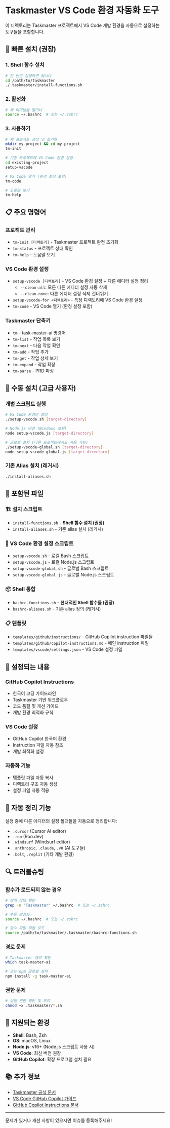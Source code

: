 # Taskmaster VS Code 환경 자동화 도구

이 디렉토리는 Taskmaster 프로젝트에서 VS Code 개발 환경을 자동으로 설정하는 도구들을 포함합니다.

## 🚀 빠른 설치 (권장)

### 1. Shell 함수 설치
```bash
# 한 번만 실행하면 됩니다
cd /path/to/taskmaster
./.taskmaster/install-functions.sh
```

### 2. 활성화
```bash
# 새 터미널을 열거나
source ~/.bashrc  # 또는 ~/.zshrc
```

### 3. 사용하기
```bash
# 새 프로젝트 생성 및 초기화
mkdir my-project && cd my-project
tm-init

# 기존 프로젝트에 VS Code 환경 설정
cd existing-project
setup-vscode

# VS Code 열기 (환경 설정 포함)
tm-code

# 도움말 보기
tm-help
```

## 📋 주요 명령어

### 프로젝트 관리
- `tm-init [디렉토리]` - Taskmaster 프로젝트 완전 초기화
- `tm-status` - 프로젝트 상태 확인
- `tm-help` - 도움말 보기

### VS Code 환경 설정
- `setup-vscode [디렉토리]` - VS Code 환경 설정 + 다른 에디터 설정 정리
  - `--clean-all`: 모든 다른 에디터 설정 자동 삭제
  - `--clean-none`: 다른 에디터 설정 삭제 건너뛰기
- `setup-vscode-for <디렉토리>` - 특정 디렉토리에 VS Code 환경 설정
- `tm-code` - VS Code 열기 (환경 설정 포함)

### Taskmaster 단축키
- `tm` - task-master-ai 명령어
- `tm-list` - 작업 목록 보기
- `tm-next` - 다음 작업 확인
- `tm-add` - 작업 추가
- `tm-get` - 작업 상세 보기
- `tm-expand` - 작업 확장
- `tm-parse` - PRD 파싱

## 🔧 수동 설치 (고급 사용자)

### 개별 스크립트 실행
```bash
# VS Code 환경만 설정
./setup-vscode.sh [target-directory]

# Node.js 버전 (Windows 호환)
node setup-vscode.js [target-directory]

# 글로벌 설치 (다른 프로젝트에서도 사용 가능)
./setup-vscode-global.sh [target-directory]
node setup-vscode-global.js [target-directory]
```

### 기존 Alias 설치 (레거시)
```bash
./install-aliases.sh
```

## 📁 포함된 파일

### 🏗️ 설치 스크립트
- `install-functions.sh` - **Shell 함수 설치 (권장)**
- `install-aliases.sh` - 기존 alias 설치 (레거시)

### 🔧 VS Code 환경 설정 스크립트
- `setup-vscode.sh` - 로컬 Bash 스크립트
- `setup-vscode.js` - 로컬 Node.js 스크립트
- `setup-vscode-global.sh` - 글로벌 Bash 스크립트
- `setup-vscode-global.js` - 글로벌 Node.js 스크립트

### 📦 Shell 통합
- `bashrc-functions.sh` - **현대적인 Shell 함수들 (권장)**
- `bashrc-aliases.sh` - 기존 alias 정의 (레거시)

### 📋 템플릿
- `templates/github/instructions/` - GitHub Copilot instruction 파일들
- `templates/github/copilot-instructions.md` - 메인 instruction 파일
- `templates/vscode/settings.json` - VS Code 설정 파일

## 🎯 설정되는 내용

### GitHub Copilot Instructions
- 한국어 코딩 가이드라인
- Taskmaster 기반 워크플로우
- 코드 품질 및 개선 가이드
- 개발 환경 최적화 규칙

### VS Code 설정
- GitHub Copilot 한국어 환경
- Instruction 파일 자동 참조
- 개발 최적화 설정

### 자동화 기능
- 템플릿 파일 자동 복사
- 디렉토리 구조 자동 생성
- 설정 파일 자동 적용

## 🧹 자동 정리 기능
설정 중에 다른 에디터의 설정 폴더들을 자동으로 정리합니다:
- `.cursor` (Cursor AI editor)
- `.roo` (Roo.dev)  
- `.windsurf` (Windsurf editor)
- `.anthropic`, `.claude`, `.v0` (AI 도구들)
- `.bolt`, `.replit` (기타 개발 환경)

## 🔍 트러블슈팅

### 함수가 로드되지 않는 경우
```bash
# 설치 상태 확인
grep -n "Taskmaster" ~/.bashrc  # 또는 ~/.zshrc

# 수동 활성화
source ~/.bashrc  # 또는 ~/.zshrc

# 함수 파일 직접 로드
source /path/to/taskmaster/.taskmaster/bashrc-functions.sh
```

### 경로 문제
```bash
# Taskmaster 경로 확인
which task-master-ai

# 또는 npm 글로벌 설치
npm install -g task-master-ai
```

### 권한 문제
```bash
# 실행 권한 확인 및 부여
chmod +x .taskmaster/*.sh
```

## 🤝 지원되는 환경

- **Shell**: Bash, Zsh
- **OS**: macOS, Linux
- **Node.js**: v16+ (Node.js 스크립트 사용 시)
- **VS Code**: 최신 버전 권장
- **GitHub Copilot**: 확장 프로그램 설치 필요

## 📚 추가 정보

- [Taskmaster 공식 문서](https://github.com/taskmaster-ai/taskmaster)
- [VS Code GitHub Copilot 가이드](https://docs.github.com/en/copilot)
- [GitHub Copilot Instructions 문서](https://docs.github.com/en/copilot/customizing-copilot/adding-custom-instructions-for-github-copilot)

---

문제가 있거나 개선 사항이 있으시면 이슈를 등록해주세요!

